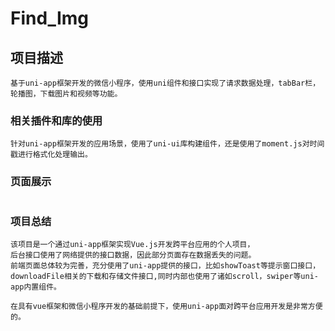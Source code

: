 # Find_Img

## 项目描述
```
基于uni-app框架开发的微信小程序，使用uni组件和接口实现了请求数据处理，tabBar栏，轮播图，下载图片和视频等功能。
```

### 相关插件和库的使用
```
针对uni-app框架开发的应用场景，使用了uni-ui库构建组件，还是使用了moment.js对时间戳进行格式化处理输出。
```

### 页面展示
```

```

### 项目总结
```
该项目是一个通过uni-app框架实现Vue.js开发跨平台应用的个人项目，
后台接口使用了网络提供的接口数据，因此部分页面存在数据丢失的问题。
前端页面总体较为完善，充分使用了uni-app提供的接口，比如showToast等提示窗口接口，
downloadFile相关的下载和存储文件接口,同时内部也使用了诸如scroll，swiper等uni-app内置组件。

在具有vue框架和微信小程序开发的基础前提下，使用uni-app面对跨平台应用开发是非常方便的。
```
